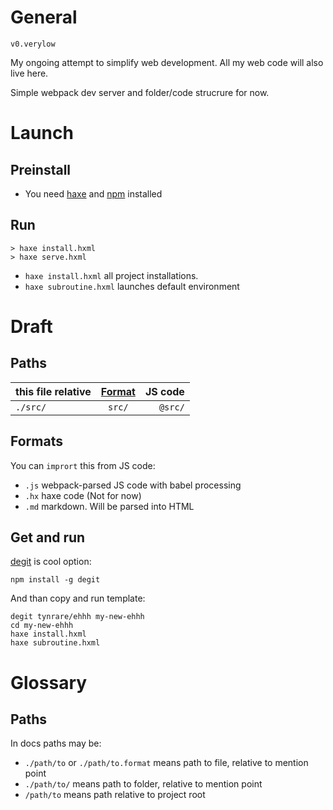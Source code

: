 # General

`v0.verylow`

My ongoing attempt to simplify web development. All my web code will also live here.

Simple webpack dev server and folder/code strucrure for now.

# Launch

## Preinstall

- You need [haxe](https://haxe.org/download/) and [npm](https://www.npmjs.com/get-npm) installed

## Run

```
> haxe install.hxml
> haxe serve.hxml
```

- `haxe install.hxml` all project installations.
- `haxe subroutine.hxml` launches default environment

# Draft

## Paths

| this file relative | [Format][1] | JS code |
| :----------------- | :---------: | ------: |
| `./src/`           |   `src/`    | `@src/` |

[1]: (https://git-scm.com/docs/gitignore#_pattern_format)

## Formats

You can `imprort` this from JS code:

- `.js` webpack-parsed JS code with babel processing
- `.hx` haxe code (Not for now)
- `.md` markdown. Will be parsed into HTML

## Get and run

[degit](https://github.com/Rich-Harris/degit) is cool option:

`npm install -g degit`

And than copy and run template:

```
degit tynrare/ehhh my-new-ehhh
cd my-new-ehhh
haxe install.hxml
haxe subroutine.hxml
```

# Glossary

## Paths

In docs paths may be:

- `./path/to` or `./path/to.format` means path to file, relative to mention point
- `./path/to/` means path to folder, relative to mention point
- `/path/to` means path relative to project root
